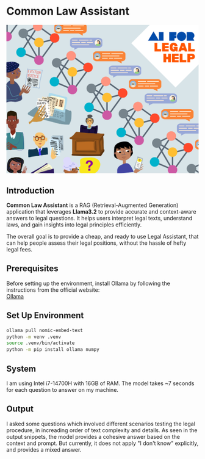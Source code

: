# Common Law Assistant

![image](ai-for-legal-help.png)


## Introduction

**Common Law Assistant** is a RAG (Retrieval-Augmented Generation) application that leverages **Llama3.2** to provide accurate and context-aware answers to legal questions. It helps users interpret legal texts, understand laws, and gain insights into legal principles efficiently.  

The overall goal is to provide a cheap, and ready to use Legal Assistant, that can help people assess their legal positions, without the hassle of hefty legal fees.


## Prerequisites

Before setting up the environment, install Ollama by following the instructions from the official website:  
[Ollama](https://ollama.com/)

## Set Up Environment

```sh
ollama pull nomic-embed-text
python -m venv .venv
source .venv/bin/activate
python -m pip install ollama numpy
```
## System
I am using Intel i7-14700H with 16GB of RAM. The model takes ~7 seconds for each question to answer on my machine.

## Output

I asked some questions which involved different scenarios testing the legal procedure, in increading order of text complexity and details. 
As seen in the output snippets, the model provides a cohesive answer based on the context and prompt. But currently, it does not apply "I don't know" explicitly, and provides a mixed answer.
